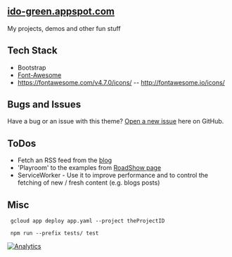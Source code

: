 ## [ido-green.appspot.com](http://Ido-green.appspot.com/)

My projects, demos and other fun stuff

## Tech Stack

- Bootstrap
- [Font-Awesome](http://fortawesome.github.io/Font-Awesome/icons/#web-application)
- https://fontawesome.com/v4.7.0/icons/ -- http://fontawesome.io/icons/

## Bugs and Issues

Have a bug or an issue with this theme? [Open a new issue](https://github.com/greenido/ido-green.appspot.com/issues) here on GitHub.

## ToDos

- Fetch an RSS feed from the [blog](https://greenido.wordpress.com)
- 'Playroom' to the examples from [RoadShow page](ido-green.appspot.com/RoadShow.html)
- ServiceWorker - Use it to improve performance and to control the fetching of new / fresh content (e.g. blogs posts)

## Misc 

```
 gcloud app deploy app.yaml --project theProjectID

 npm run --prefix tests/ test
```

[![Analytics](https://ga-beacon.appspot.com/UA-65622529-1/ido-green.appspot.com/main)](https://github.com/igrigorik/ga-beacon)
